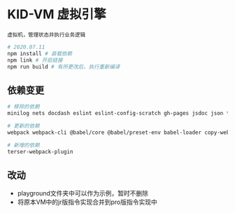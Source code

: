 # KID-VM 虚拟引擎

`虚拟机，管理状态并执行业务逻辑`

```bash
# 2020.07.11
npm install # 装载依赖
npm link # 开启链接
npm run build # 有所更改后，执行重新编译
```

## 依赖变更

```bash
# 移除的依赖
minilog nets docdash eslint eslint-config-scratch gh-pages jsdoc json tap tiny-worker babel-eslint webpack-dev-server uglifyjs-webpack-plugin 

# 更新的依赖
webpack webpack-cli @babel/core @babel/preset-env babel-loader copy-webpack-plugin

# 新增的依赖
terser-webpack-plugin
```

## 改动
- playground文件夹中可以作为示例，暂时不删除
- 将原本VM中的jr版指令实现合并到pro版指令实现中
